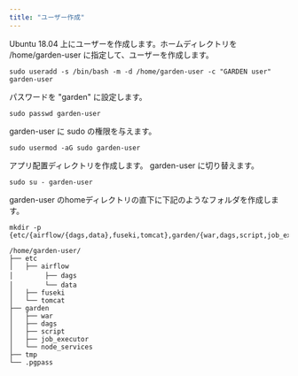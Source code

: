 ```yaml
---
title: "ユーザー作成"
---
```


Ubuntu 18.04 上にユーザーを作成します。ホームディレクトリを /home/garden-user に指定して、ユーザーを作成します。


```
sudo useradd -s /bin/bash -m -d /home/garden-user -c "GARDEN user" garden-user
```

パスワードを "garden" に設定します。

```
sudo passwd garden-user
```

garden-user に sudo の権限を与えます。

```
sudo usermod -aG sudo garden-user
```

アプリ配置ディレクトリを作成します。
garden-user に切り替えます。

```
sudo su - garden-user
```

garden-user のhomeディレクトリの直下に下記のようなフォルダを作成します。

```
mkdir -p {etc/{airflow/{dags,data},fuseki,tomcat},garden/{war,dags,script,job_executor,node_services},tmp}
```

```
/home/garden-user/
├── etc
│   ├── airflow
│   　　　├── dags
│   　　　└── data
│   ├── fuseki
│   └── tomcat
├── garden
│   ├── war
│   ├── dags
│   ├── script
│   ├── job_executor
│   └── node_services
├── tmp
└── .pgpass
```

